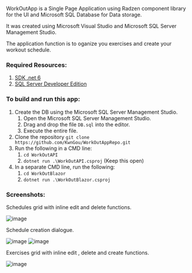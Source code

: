 WorkOutApp is a Single Page Application using Radzen component library for the UI and  Microsoft SQL Database for Data storage.

It was created using Microsoft Visual Studio and Microsoft SQL Server Management Studio.

The application function is to oganize you exercises and create your workout schedule. 

### Required Resources:
1. [SDK .net 6](https://dotnet.microsoft.com/en-us/download/dotnet/6.0)
2. [SQL Server Developer Edition](https://www.microsoft.com/en-us/sql-server/sql-server-downloads)

### To build and run this app:
1. Create the DB using the Microsoft SQL Server Management Studio.
    1. Open the Microsoft SQL Server Management Studio.
    2. Drag and drop the file `DB.sql` into the editor.
    3. Execute the entire file.
2. Clone the repository `git clone https://github.com/KwnGou/WorkOutAppRepo.git`
3. Run the following in a CMD line:
    1. `cd WorkOutAPI`
    2. `dotnet run .\WorkOutAPI.csproj` (Keep this open)
4. In a separate CMD line, run the following:
    1. `cd WorkOutBlazor`
    2. `dotnet run .\WorkOutBlazor.csproj`

### Screenshots:

Schedules grid with inline edit and delete functions.

![image](https://github.com/KwnGou/WorkOutApp/assets/110529457/4e831b3c-c25a-43bb-8d5c-d4570d900b0f)

Schedule creation dialogue.

![image](https://github.com/KwnGou/WorkOutApp/assets/110529457/f4bcefae-d8be-4309-8092-698bad70da44)
![image](https://github.com/KwnGou/WorkOutApp/assets/110529457/f0bd6e5d-2327-45c6-b27f-197f5ef7e6a6)

 Exercises grid with inline edit , delete and create functions.

![image](https://github.com/KwnGou/WorkOutApp/assets/110529457/7ce31d5c-922d-44bd-be9f-76881b27fb18)
